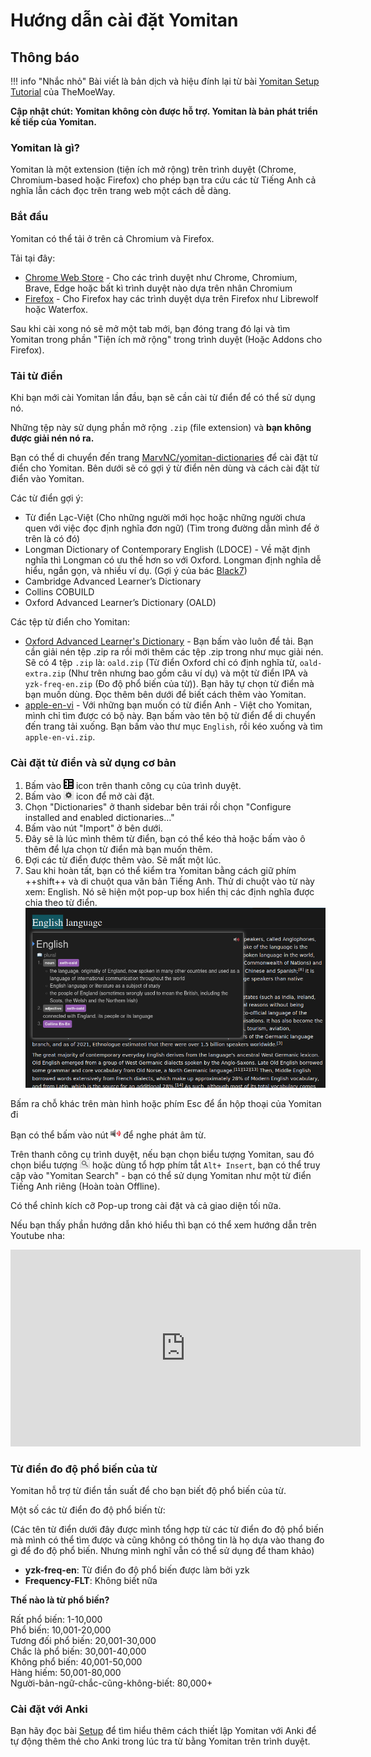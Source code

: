 # Hướng dẫn cài đặt Yomitan

## Thông báo

!!! info "Nhắc nhỏ"
	Bài viết là bản dịch và hiệu đính lại từ bài [Yomitan Setup Tutorial](https://learnjapanese.moe/yomichan/) của TheMoeWay.


**Cập nhật chút: Yomitan không còn được hỗ trợ. Yomitan là bản phát triển kế tiếp của Yomitan.**

### Yomitan là gì?
Yomitan là một extension (tiện ích mở rộng) trên trình duyệt (Chrome, Chromium-based hoặc Firefox) cho phép bạn tra cứu các từ Tiếng Anh cả nghĩa lẫn cách đọc trên trang web một cách dễ dàng.

### Bắt đầu
Yomitan có thể tải ở trên cả Chromium và Firefox.

Tải tại đây:

- [Chrome Web Store](https://chromewebstore.google.com/detail/yomitan/likgccmbimhjbgkjambclfkhldnlhbnn) - Cho các trình duyệt như Chrome, Chromium, Brave, Edge hoặc bất kì trình duyệt nào dựa trên nhân Chromium
- [Firefox](https://addons.mozilla.org/en-GB/firefox/addon/yomitan/) - Cho Firefox hay các trình duyệt dựa trên Firefox như Librewolf hoặc Waterfox.

Sau khi cài xong nó sẽ mở một tab mới, bạn đóng trang đó lại và tìm Yomitan trong phần "Tiện ích mở rộng" trong trình duyệt (Hoặc Addons cho Firefox).

### Tải từ điển

Khi bạn mới cài Yomitan lần đầu, bạn sẽ cần cài từ điển để có thể sử dụng nó.

Những tệp này sử dụng phần mở rộng `.zip` (file extension) và **bạn không được giải nén nó ra.**

Bạn có thể di chuyển đến trang [MarvNC/yomitan-dictionaries](https://github.com/MarvNC/yomitan-dictionaries?tab=readme-ov-file#english-english) để cài đặt từ điển cho Yomitan. Bên dưới sẽ có gợi ý từ điển nên dùng và cách cài đặt từ điển vào Yomitan.
 
Các từ điển gợi ý:

- Từ điển Lạc-Việt (Cho những người mới học hoặc những người chưa quen với việc đọc định nghĩa đơn ngữ) (Tìm trong đường dẫn mình để ở trên là có đó)
- Longman Dictionary of Contemporary English (LDOCE) - Về mặt định nghĩa thì Longman có ưu thế hơn so với Oxford. Longman định nghĩa dễ hiểu, ngắn gọn, và nhiều ví dụ. (Gợi ý của bác [Black7](https://voz.vn/u/black7.1242890/))
- Cambridge Advanced Learner’s Dictionary
- Collins COBUILD
- Oxford Advanced Learner’s Dictionary (OALD)

Các tệp từ điển cho Yomitan:

- [Oxford Advanced Learner's Dictionary](https://github.com/MarvNC/yomichan-dictionaries/files/14957647/oald-release-yomitan.zip) - Bạn bấm vào luôn để tải. Bạn cần giải nén tệp .zip ra rồi mới thêm các tệp .zip trong như mục giải nén. Sẽ có 4 tệp `.zip` là: `oald.zip` (Từ điển Oxford chỉ có định nghĩa từ, `oald-extra.zip` (Như trên nhưng bao gồm câu ví dụ) và một từ điển IPA và `yzk-freq-en.zip` (Đo độ phổ biến của từ)). Bạn hãy tự chọn từ điển mà bạn muốn dùng. Đọc thêm bên dưới để biết cách thêm vào Yomitan.
- [apple-en-vi](https://drive.proton.me/urls/XZRWCKDM54#Bnq28tvMixEm) - Với những bạn muốn có từ điển Anh - Việt cho Yomitan, mình chỉ tìm được có bộ này. Bạn bấm vào tên bộ từ điển để di chuyển đến trang tải xuống. Bạn bấm vào thư mục `English`, rồi kéo xuống và tìm `apple-en-vi.zip`.


### Cài đặt từ điển và sử dụng cơ bản
  
1. Bấm vào ![yomitan-icon](img/yomitan/icon.png) icon trên thanh công cụ của trình duyệt.  
2. Bấm vào ![cog](img/yomitan/cog.png) icon để mở cài đặt.  
3. Chọn "Dictionaries" ở thanh sidebar bên trái rồi chọn "Configure installed and enabled dictionaries…"  
4. Bấm vào nút "Import" ở bên dưới.  
5. Đây sẽ là lúc mình thêm từ điển, bạn có thể kéo thả hoặc bấm vào ô thêm để lựa chọn từ điển mà bạn muốn thêm.
6. Đợi các từ điển được thêm vào. Sẽ mất một lúc.
7. Sau khi hoàn tất, bạn có thể kiểm tra Yomitan bằng cách giữ phím ++shift++ và di chuột qua văn bản Tiếng Anh. Thử di chuột vào từ này xem: English. Nó sẽ hiện một pop-up box hiển thị các định nghĩa được chia theo từ điển.
![Yomitan Demo](img/yomitan/demo1.png) 

Bấm ra chỗ khác trên màn hình hoặc phím Esc để ẩn hộp thoại của Yomitan đi

Bạn có thể bấm vào nút ![audio](img/yomitan/audio.png) để nghe phát âm từ.

Trên thanh công cụ trình duyệt, nếu bạn chọn biểu tượng Yomitan, sau đó chọn biểu tượng ![search icon](img/yomitan/search.png) hoặc dùng tổ hợp phím tắt `Alt+ Insert`, bạn có thể truy cập vào "Yomitan Search" - bạn có thể sử dụng Yomitan như một từ điển Tiếng Anh riêng (Hoàn toàn Offline).
 
Có thể chỉnh kích cỡ Pop-up trong cài đặt và cả giao diện tối nữa.

Nếu bạn thấy phần hướng dẫn khó hiểu thì bạn có thể xem hướng dẫn trên Youtube nha:

<iframe width="560" height="315" src="https://www.youtube.com/embed/MjLw8jZ7aRE?si=KqnQkL6skboYElqq" title="YouTube video player" frameborder="0" allow="accelerometer; autoplay; clipboard-write; encrypted-media; gyroscope; picture-in-picture; web-share" referrerpolicy="strict-origin-when-cross-origin" allowfullscreen></iframe>

### Từ điển đo độ phổ biến của từ 

Yomitan hỗ trợ từ điển tần suất để cho bạn biết độ phổ biến của từ.

Một số các từ điển đo độ phổ biến từ:

(Các tên từ điển dưới đây được mình tổng hợp từ các từ điển đo độ phổ biến mà mình có thể tìm được và cũng không có thông tin là họ dựa vào thang đo gì để đo độ phổ biến. Nhưng mình nghĩ vẫn có thể sử dụng để tham khảo)


- **yzk-freq-en**: Từ điển đo độ phổ biến được làm bởi yzk
- **Frequency-FLT**: Không biết nữa

**Thế nào là từ phổ biến?**  

Rất phổ biến: 1-10,000  
Phổ biến: 10,001-20,000    
Tương đối phổ biến: 20,001-30,000   
Chắc là phổ biến: 30,001-40,000  
Không phổ biến: 40,001-50,000  
Hàng hiếm: 50,001-80,000  
Người-bản-ngữ-chắc-cũng-không-biết: 80,000+  

### Cài đặt với Anki

Bạn hãy đọc bài [Setup](setup.md) để tìm hiểu thêm cách thiết lập Yomitan với Anki để tự động thêm thẻ cho Anki trong lúc tra từ bằng Yomitan trên trình duyệt.